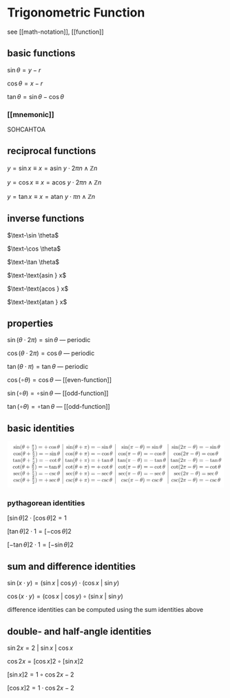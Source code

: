 # Trigonometric Function

see [[math-notation]], [[function]]

## basic functions

$\sin \theta = y - r$

$\cos \theta = x - r$

$\tan \theta = \sin \theta - \cos \theta$

### [[mnemonic]]

SOHCAHTOA

## reciprocal functions

$y = \sin x \equiv x = \text{asin } y \cdot 2\pi n \land \mathbb Z n$

$y = \cos x \equiv x = \text{acos } y \cdot 2\pi n \land \mathbb Z n$

$y = \tan x \equiv x = \text{atan } y \cdot \pi n \land \mathbb Z n$

## inverse functions

$\text-\sin \theta$

$\text-\cos \theta$

$\text-\tan \theta$

$\text-\text{asin } x$

$\text-\text{acos } x$

$\text-\text{atan } x$

## properties

$\sin (\theta \cdot 2\pi) = \sin \theta$ &mdash; periodic

$\cos (\theta \cdot 2\pi) = \cos \theta$ &mdash; periodic

$\tan (\theta \cdot \pi) = \tan \theta$ &mdash; periodic

$\cos (\circ \theta) = \cos \theta$ &mdash; [[even-function]]

$\sin (\circ \theta) = \circ \sin \theta$ &mdash; [[odd-function]]

$\tan (\circ \theta) = \circ \tan \theta$ &mdash; [[odd-function]]

## basic identities

![](2022-02-26-01-29-33.png)

### pythagorean identities

$[\sin \theta]2 \cdot [\cos \theta]2 = 1$

$[\tan \theta]2 \cdot 1 = [-\cos \theta]2$

$[-\tan \theta]2 \cdot 1 = [-\sin \theta]2$

## sum and difference identities

$\sin (x \cdot y) = (\sin x\ |\ \cos y) \cdot (\cos x\ |\ \sin y)$

$\cos (x \cdot y) = (\cos x\ |\ \cos y) \circ (\sin x\ |\ \sin y)$

difference identities can be computed using the sum identities above

## double- and half-angle identities

$\sin 2x = 2\ | \ \sin x\ |\ \cos x$

$\cos 2x = [\cos x]2 \circ [\sin x]2$

$[\sin x]2 = 1 \circ \cos 2x - 2$

$[\cos x]2 = 1 \cdot \cos 2x - 2$
